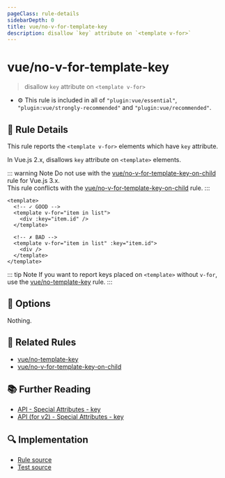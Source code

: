 ```yaml
---
pageClass: rule-details
sidebarDepth: 0
title: vue/no-v-for-template-key
description: disallow `key` attribute on `<template v-for>`
---
```

# vue/no-v-for-template-key
> disallow `key` attribute on `<template v-for>`

- :gear: This rule is included in all of `"plugin:vue/essential"`, `"plugin:vue/strongly-recommended"` and `"plugin:vue/recommended"`.


## :book: Rule Details

This rule reports the `<template v-for>` elements which have `key` attribute.

In Vue.js 2.x, disallows `key` attribute on `<template>` elements.

::: warning Note
Do not use with the [vue/no-v-for-template-key-on-child] rule for Vue.js 3.x.  
This rule conflicts with the [vue/no-v-for-template-key-on-child] rule.
:::

<eslint-code-block :rules="{'vue/no-v-for-template-key': ['error']}">

```vue
<template>
  <!-- ✓ GOOD -->
  <template v-for="item in list">
    <div :key="item.id" />
  </template>

  <!-- ✗ BAD -->
  <template v-for="item in list" :key="item.id">
    <div />
  </template>
</template>
```

</eslint-code-block>

::: tip Note
If you want to report keys placed on `<template>` without `v-for`, use the [vue/no-template-key] rule.
:::

## :wrench: Options

Nothing.

## :couple: Related Rules

- [vue/no-template-key]
- [vue/no-v-for-template-key-on-child]

[vue/no-template-key]: ./no-template-key.md
[vue/no-v-for-template-key-on-child]: ./no-v-for-template-key-on-child.md

## :books: Further Reading

- [API - Special Attributes - key](https://v3.vuejs.org/api/special-attributes.html#key)
- [API (for v2) - Special Attributes - key](https://vuejs.org/v2/api/#key)

## :mag: Implementation

- [Rule source](https://github.com/vuejs/eslint-plugin-vue/blob/master/lib/rules/no-v-for-template-key.js)
- [Test source](https://github.com/vuejs/eslint-plugin-vue/blob/master/tests/lib/rules/no-v-for-template-key.js)
